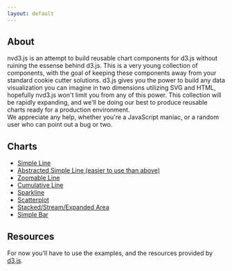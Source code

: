 ```yaml
---
layout: default
---
```


## About

nvd3.js is an attempt to build reusable chart components for d3.js without
ruining the essense behind d3.js. This is a very young collection of components,
with the goal of keeping these components away from your standard cookie cutter
solutions.  d3.js gives you the power to build any data visualization you can 
imagine in two dimensions utilizing SVG and HTML, hopefully nvd3.js won't limit 
you from any of this power. This collection will be rapidly expanding, and we'll 
be doing our best to produce reusable charts ready for a production environment.  
We appreciate any help, whether you're a JavaScript maniac, or a random user who 
can point out a bug or two.


## Charts

- [Simple Line](examples/simpleLine.html)
- [Abstracted Simple Line (easier to use than above)](examples/lineChart.html)
- [Zoomable Line](examples/lineWithFocus.html)
- [Cumulative Line](examples/cumulativeLine.html)
- [Sparkline](examples/sparkline.html)
- [Scatterplot](examples/scatterWithLegend.html)
- [Stacked/Stream/Expanded Area](examples/stackedAreaWithLegend.html)
- [Simple Bar](examples/bar.html)



## Resources

For now you'll have to use the examples, and the resources provided by [d3.js](http://mbostock.github.com/d3/api/).


